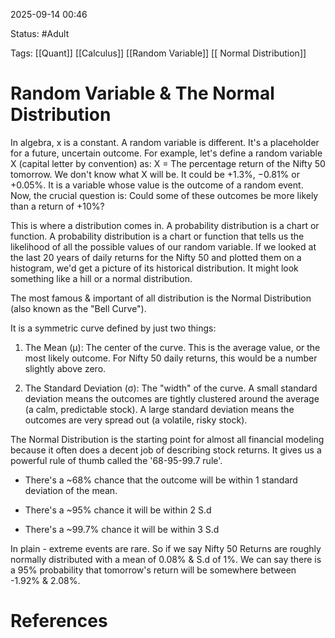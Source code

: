 2025-09-14 00:46

Status: #Adult 

Tags: [[Quant]] [[Calculus]] [[Random Variable]] [[ Normal Distribution]] 

# Random Variable & The Normal Distribution

In algebra, x is a constant. A random variable is different. It's a placeholder for a future, uncertain outcome. For example, let's define a random variable X (capital letter by convention) as: X = The percentage return of the Nifty 50 tomorrow. We don't know what X will be. It could be +1.3%, −0.81% or +0.05%. It is a variable whose value is the outcome of a random event. Now, the crucial question is: Could some of these outcomes be more likely than a return of +10%?

This is where a distribution comes in. A probability distribution is a chart or function. A probability distribution is a chart or function that tells us the likelihood of all the possible values of our random variable. If we looked at the last 20 years of daily returns for the Nifty 50 and plotted them on a histogram, we'd get a picture of its historical distribution. It might look something like a hill or a normal distribution.

The most famous & important of all distribution is the Normal Distribution (also known as the "Bell Curve").

It is a symmetric curve defined by just two things:

1. The Mean (μ): The center of the curve. This is the average value, or the most likely outcome. For Nifty 50 daily returns, this would be a number slightly above zero.

2. The Standard Deviation (σ): The "width" of the curve. A small standard deviation means the outcomes are tightly clustered around the average (a calm, predictable stock). A large standard deviation means the outcomes are very spread out (a volatile, risky stock).


The Normal Distribution is the starting point for almost all financial modeling because it often does a decent job of describing stock returns. It gives us a powerful rule of thumb called the '68-95-99.7 rule'.

- There's a ~68% chance that the outcome will be within 1 standard deviation of the mean.

- There's a ~95% chance it will be within 2 S.d

- There's a ~99.7% chance it will be within 3 S.d


In plain - extreme events are rare. So if we say Nifty 50 Returns are roughly normally distributed with a mean of 0.08% & S.d of 1%. We can say there is a 95% probability that tomorrow's return will be somewhere between -1.92% & 2.08%.




# References


